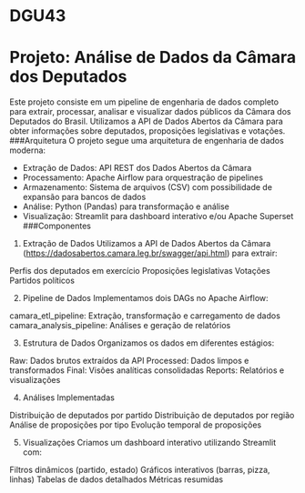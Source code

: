 # DGU43
# Projeto: Análise de Dados da Câmara dos Deputados
Este projeto consiste em um pipeline de engenharia de dados completo para extrair, processar, analisar e visualizar dados públicos da Câmara dos Deputados do Brasil. Utilizamos a API de Dados Abertos da Câmara para obter informações sobre deputados, proposições legislativas e votações.
###Arquitetura
O projeto segue uma arquitetura de engenharia de dados moderna:
- Extração de Dados: API REST dos Dados Abertos da Câmara
- Processamento: Apache Airflow para orquestração de pipelines
- Armazenamento: Sistema de arquivos (CSV) com possibilidade de expansão para bancos de dados
- Análise: Python (Pandas) para transformação e análise
- Visualização: Streamlit para dashboard interativo e/ou Apache Superset
###Componentes
1. Extração de Dados
Utilizamos a API de Dados Abertos da Câmara (https://dadosabertos.camara.leg.br/swagger/api.html) para extrair:

Perfis dos deputados em exercício
Proposições legislativas
Votações
Partidos políticos

2. Pipeline de Dados
Implementamos dois DAGs no Apache Airflow:

camara_etl_pipeline: Extração, transformação e carregamento de dados
camara_analysis_pipeline: Análises e geração de relatórios

3. Estrutura de Dados
Organizamos os dados em diferentes estágios:

Raw: Dados brutos extraídos da API
Processed: Dados limpos e transformados
Final: Visões analíticas consolidadas
Reports: Relatórios e visualizações

4. Análises Implementadas

Distribuição de deputados por partido
Distribuição de deputados por região
Análise de proposições por tipo
Evolução temporal de proposições

5. Visualizações
Criamos um dashboard interativo utilizando Streamlit com:

Filtros dinâmicos (partido, estado)
Gráficos interativos (barras, pizza, linhas)
Tabelas de dados detalhados
Métricas resumidas
